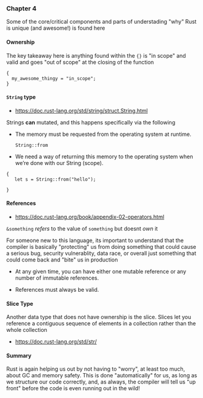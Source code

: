 ### Chapter 4

Some of the core/critical components and parts of understading "why" Rust is unique (and awesome!) is found here

#### Ownership

The key takeaway here is anything found within the `{}` is "in scope" and valid and goes "out of scope" at the closing of the function

```
{
  my_awesome_thingy = "in_scope";
}
```
#### `String` type

 - https://doc.rust-lang.org/std/string/struct.String.html


 Strings **can** mutated, and this happens specifically via the following

 - The memory must be requested from the operating system at runtime.

   `String::from`

 - We need a way of returning this memory to the operating system when we’re done with our String (scope).


 ```
 {
    let s = String::from("hello");

}                                  
 ```

 #### References

 - https://doc.rust-lang.org/book/appendix-02-operators.html


 `&something` _refers_ to the value of `something` but doesnt _own_ it

 For someone new to this language, its important to understand that the compiler is basically "protecting" us from doing something that could cause a serious bug, security vulnerablity, data race, or overall just something that could come back and "bite" us in production


  - At any given time, you can have either one mutable reference or any number of immutable references.

  - References must always be valid.


  #### Slice Type

  Another data type that does not have ownership is the slice. Slices let you reference a contiguous sequence of elements in a collection rather than the whole collection

   - https://doc.rust-lang.org/std/str/

   #### Summary

   Rust is again helping us out by not having to "worry", at least too much, about GC and memory safety. This is done "automatically" for us, as long as we structure our code correctly, and, as always, the compiler will tell us "up front" before the code is even running out in the wild!

